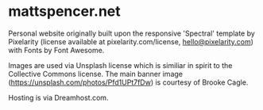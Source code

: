 # mattspencer.net

Personal website originally built upon the responsive 'Spectral' template by Pixelarity (license available at pixelarity.com/license, hello@pixelarity.com) with Fonts by Font Awesome. 

Images are used via Unsplash license which is similiar in spirit to the Collective Commons license. 
The main banner image (https://unsplash.com/photos/Pfd1UPt7fDw) is courtesy of Brooke Cagle. 

Hosting is via Dreamhost.com. 
